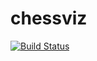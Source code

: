 # chessviz
[![Build Status](https://travis-ci.com/Kaply9l/chessviz.svg?branch=master)](https://travis-ci.com/Kaply9l/chessviz)
